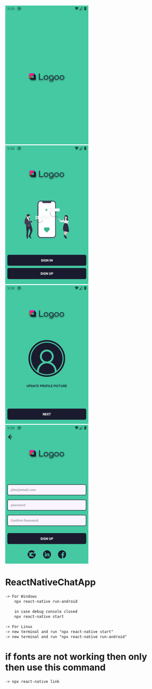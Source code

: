 ![ScreenShot](https://github.com/rahulgupta8914/ReactNativeChatApp/blob/master/screenshots/1.png)
![ScreenShot](https://github.com/rahulgupta8914/ReactNativeChatApp/blob/master/screenshots/2.png)
![ScreenShot](https://github.com/rahulgupta8914/ReactNativeChatApp/blob/master/screenshots/3.png)
![ScreenShot](https://github.com/rahulgupta8914/ReactNativeChatApp/blob/master/screenshots/4.png)

# ReactNativeChatApp
    -> For Windows
        npx react-native run-android
    
        in case debug console closed
        npx react-native start

    -> For Linux
    -> new terminal and run "npx react-native start"
    -> new terminal and run "npx react-native run-android"


# if fonts are not working then only then use this command
    -> npx react-native link
